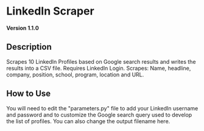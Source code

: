 # LinkedIn Scraper

**Version 1.1.0**

## Description
Scrapes 10 LinkedIn Profiles based on Google search results and writes the results into a CSV file.
Requires LinkedIn Login.
Scrapes: Name, headline, company, position, school, program, location and URL. 

## How to Use

You will need to edit the "parameters.py" file to add your LinkedIn username and password and to customize the Google search query used to develop the list of profiles. You can also change the output filename here. 

